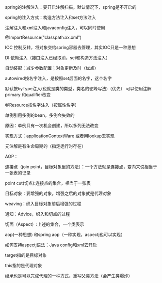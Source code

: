 spring的注解注入：要开启注解扫描。默认情况下，spring是不开启的



spring的注入方式：构造方法注入和set方法注入



注解注入和xml注入和javaconfig注入，可以同时使用

@ImportResource("classpath:xx.xml")



IOC 控制反转，将对象交给spring容器去管理，其实IOC只是一种思想

DI:依赖注入（接口注入已经取消，set和构造方法注入）



自动装配：减少参数配置；对象更新及时（优点）



autowired按名字注入，是按照set后面的名字，这个名字

默认按byType注入(也就是类的类型，类名的驼峰写法)（优先）  可以使用注解primary   和qualifier改变

@Resource按名字注入（按属性名字）



单例引用多例的bean，多例会失效的



原因：单例只有一次机会创建，所以多列无法改变 

实现方式：applicationContextWare  或者用lookup去实现



元注解是有生命周期的（指定运行时存在）

AOP：

连接点（join point，目标对象里的方法）：一个方法就是连接点，变向来说相当于一张表的记录

point cut(切点):连接点的集合，相当于一张表

目标对象：要增强的对象，增强之后的对象就是代理对象

weaving：织入目标对象前后增强的过程

通知：Advice，织入和切点的过程

切面（Aspect）:上述的集合，一个类表示



aop(一种思想) 和spring aop（一种实现，aspectj也可以实现）

如何支持aspectj语法：Java config和xml去开启

target指的是目标对象

this指的是代理对象



继承也是可以完成代理的一种方式，重写父类方法（会产生类爆炸）
